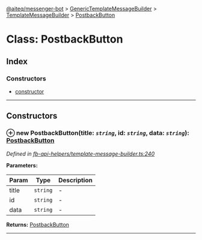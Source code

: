 [@aiteq/messenger-bot](../README.md) > [GenericTemplateMessageBuilder](../classes/generictemplatemessagebuilder.md) > [TemplateMessageBuilder](../modules/generictemplatemessagebuilder.templatemessagebuilder.md) > [PostbackButton](../classes/generictemplatemessagebuilder.templatemessagebuilder.postbackbutton.md)



# Class: PostbackButton

## Index

### Constructors

* [constructor](generictemplatemessagebuilder.templatemessagebuilder.postbackbutton.md#constructor)



---
## Constructors
<a id="constructor"></a>


### ⊕ **new PostbackButton**(title: *`string`*, id: *`string`*, data: *`string`*): [PostbackButton](generictemplatemessagebuilder.templatemessagebuilder.postbackbutton.md)



*Defined in [fb-api-helpers/template-message-builder.ts:240](https://github.com/aiteq/messenger-bot/blob/a540dbb/src/fb-api-helpers/template-message-builder.ts#L240)*



**Parameters:**

| Param | Type | Description |
| ------ | ------ | ------ |
| title | `string`   |  - |
| id | `string`   |  - |
| data | `string`   |  - |





**Returns:** [PostbackButton](generictemplatemessagebuilder.templatemessagebuilder.postbackbutton.md)

---


